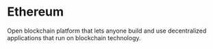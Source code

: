 # Ethereum
Open blockchain platform that lets anyone build and use decentralized applications that run on blockchain technology. 